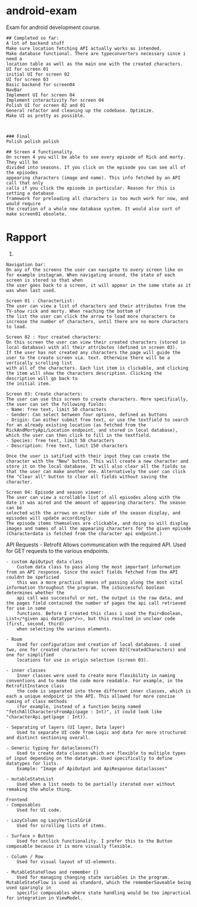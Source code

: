 # android-exam
Exam for android development course.
    
    ## Completed so far:
    A lot of backend stuff
    Make sure location fetching API actually works as intended.
    Make database functional. There are typeconverters necessary since i need a 
    location table as well as the main one with the created characters.
    UI for screen 01
    initial UI for screen 02
    UI for screen 03
    Basic backend for screen04
    NavBar
    Implement UI for screen 04
    Implement interactivity for screen 04
    Polish UI for screen 02 and 01
    General refactor and cleaning up the codebase. Optimize.
    Make UI as pretty as possible.


    
    ### Final 
    Polish polish polish

    ## Screen 4 functionality
    On screen 4 you will be able to see every episode of Rick and morty. They will be
    divided into seasons. If you click on the episode you can see all of the episodes
    appearing characters (image and name). This info fetched by an API call that only
    calls if you click the episode in particular. Reason for this is setting a database
    framework for preloading all characters is too much work for now, and would require
    the creation of a whole new database system. It would also sort of make screen01 obsolete.

# Rapport
1. 

    Navigation bar:
    On any of the screens the user can navigate to every screen like on for example instagram. When navigating around, the state of each screen is stored so that when
    the user goes back to a screen, it will appear in the same state as it was when last used.

    Screen 01 : CharacterList:
    The user can view a list of characters and their attributes from the TV-show rick and morty. When reaching the bottom of
    the list the user can click the arrow to load more characters to increase the number of characters, until there are no more characters to load.

    Screen 02 : Your created characters:
    On this screen the user can view their created characters (stored in local database) with all their attributes (defined in screen 03). 
    If the user has not created any characters the page will guide the user to the create screen via. text. Otherwise there will be a vertically scrolling list
    with all of the characters. Each list item is clickable, and clicking the item will show the characters description. Clicking the description will go back to
    the initial item.

    Screen 03: Create characters:
    The user can use this screen to create characters. More specifically, the user can set the following fields:
    - Name: free text, limit 50 characters
    - Gender: Can select between four options, defined as buttons
    - Origin: Can either submit free text, or use the textfield to search for an already existing location (as fetched from the RickAndMortyApi/Location endpoint, and stored in local database),
    which the user can then click to fill in the textfield.
    - Species: free text, limit 50 characters
    - Description: free text, limit 150 characters
    
    Once the user is satified with their input they can create the character with the "New" button. This will create a new character and store it on the local database. It will also clear all the fields so that the user can make another one. Alternatively the user can click the "Clear all" button to clear all fields without saving the character.

    Screen 04: Episode and season viewer:
    The user can view a scrollable list of all episodes along with the date it was aired and the amount of appearing characters. The season can be 
    selected with the arrows on either side of the season display, and episodes will update accordingly.
    The episode items themselves are clickable, and doing so will display images and names of all the appearing characters for the given episode
    (Characterdata is fetched from the character api endpoint.) 


API Requests
    - Retrofit
        Allows communication with the required API. Used for GET requests to the various endpoints. 

    - custom ApiOutput data class
        Custom data class to pass along the most important information from an API response. Since the exact fields fetched from the API couldnt be speficied
        this was a more practical means of passing along the most vital information throughout the program. The isSuccessful boolean determines whether the
        api call was successful or not, the output is the raw data, and the pages field contained the number of pages the api call retrieved for use in some
        functions. Before I created this class i used the Pair<Boolean, List</*given api datatype*/>>, but this resulted in unclear code (first, second, third)
        when selecting the various elements.  

    - Room
        Used for configuration and creation of local databases. I used two, one for created characters for screen 02(CreatedCharacters) and one for simplified
        locations for use in origin selection (screen 03). 

    - inner classes
        Inner classes were used to create more flexibility in naming conventions and to make the code more readable. For example, in the RetrofitInstance class
        the code is separated into three different inner classes, which is each a unique endpoint in the API. This allowed for more concise naming of class methods
        (for example, instead of a function being named "fetchAllCharactersFromApi(page : Int)", it could look like "characterApi.get(page : Int)).

    - Separating of layers (UI layer, Data layer)
        Used to separate UI code from Logic and data for more structured and distinct sectioning overall.

    - Generic typing for dataclasses(T)
        Used to create data classes which are flexible to multiple types of input depending on the datatype. Used specifically to define datatypes for lists.
        Example: "Image of ApiOutput and ApiResponse dataclasses"

    - mutableStateList
        Used when a list needs to be partially iterated over without remaking the whole thing.

    Frontend
    - Composables
        Used for UI code.

    - LazyColumn og LazyVerticalGrid
        Used for scrolling lists of items.

    - Surface > Button
        Used for onclick functionality. I prefer this to the Button composable because it is more visually flexible.

    - Column / Row
        Used for visual layout of UI-elements. 

    - MutableStateFlows and remember {}
        Used for managing changing state variables in the program. MutableStateFlow is used as standard, which the rememberSaveable being used sparingly in
        specific composables where state handling would be too impractical for integration in ViewModel.
